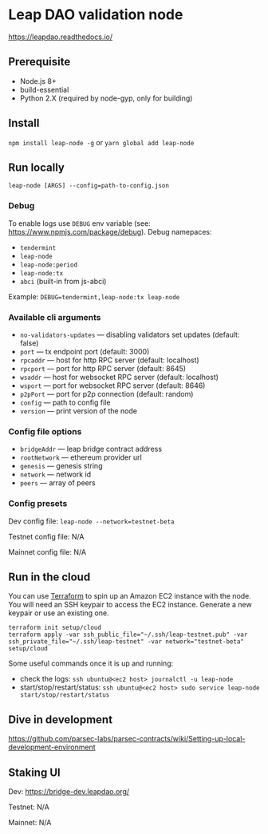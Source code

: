 # Leap DAO validation node

https://leapdao.readthedocs.io/

## Prerequisite

- Node.js 8+
- build-essential
- Python 2.X (required by node-gyp, only for building)

## Install

`npm install leap-node -g` or `yarn global add leap-node`

## Run locally

`leap-node [ARGS] --config=path-to-config.json`

### Debug

To enable logs use `DEBUG` env variable (see: https://www.npmjs.com/package/debug). Debug namepaces:

- `tendermint`
- `leap-node`
- `leap-node:period`
- `leap-node:tx`
- `abci` (built-in from js-abci)

Example: `DEBUG=tendermint,leap-node:tx leap-node`

### Available cli arguments

- `no-validators-updates` — disabling validators set updates (default: false)
- `port` — tx endpoint port (default: 3000)
- `rpcaddr` — host for http RPC server (default: localhost)
- `rpcport` — port for http RPC server (default: 8645)
- `wsaddr` — host for websocket RPC server (default: localhost)
- `wsport` — port for websocket RPC server (default: 8646)
- `p2pPort` — port for p2p connection (default: random)
- `config` — path to config file
- `version` — print version of the node

### Config file options

- `bridgeAddr` — leap bridge contract address
- `rootNetwork` — ethereum provider url
- `genesis` — genesis string
- `network` — network id
- `peers` — array of peers

### Config presets

Dev config file: `leap-node --network=testnet-beta`

Testnet config file: N/A

Mainnet config file: N/A

## Run in the cloud

You can use [Terraform](https://www.terraform.io/) to spin up an Amazon EC2 instance with the node. You will need an SSH keypair to access the EC2 instance. Generate a new keypair or use an existing one.

```
terraform init setup/cloud
terraform apply -var ssh_public_file="~/.ssh/leap-testnet.pub" -var ssh_private_file="~/.ssh/leap-testnet" -var network="testnet-beta" setup/cloud
```


Some useful commands once it is up and running:
- check the logs: `ssh ubuntu@<ec2 host> journalctl -u leap-node`
- start/stop/restart/status: `ssh ubuntu@<ec2 host> sudo service leap-node start/stop/restart/status`

## Dive in development

https://github.com/parsec-labs/parsec-contracts/wiki/Setting-up-local-development-environment

## Staking UI

Dev: https://bridge-dev.leapdao.org/

Testnet: N/A

Mainnet: N/A
